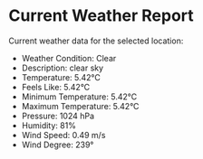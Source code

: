 # Current Weather Report
Current weather data for the selected location:
- Weather Condition: Clear
- Description: clear sky
- Temperature: 5.42°C
- Feels Like: 5.42°C
- Minimum Temperature: 5.42°C
- Maximum Temperature: 5.42°C
- Pressure: 1024 hPa
- Humidity: 81%
- Wind Speed: 0.49 m/s
- Wind Degree: 239°
